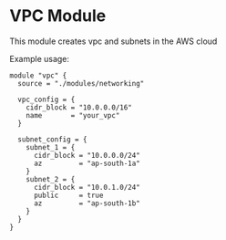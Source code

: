 # VPC Module
This module creates vpc and subnets in the AWS cloud

Example usage:
```
module "vpc" {
  source = "./modules/networking"

  vpc_config = {
    cidr_block = "10.0.0.0/16"
    name       = "your_vpc"
  }

  subnet_config = {
    subnet_1 = {
      cidr_block = "10.0.0.0/24"
      az         = "ap-south-1a"
    }
    subnet_2 = {
      cidr_block = "10.0.1.0/24"
      public     = true
      az         = "ap-south-1b"
    }
  }
}
```